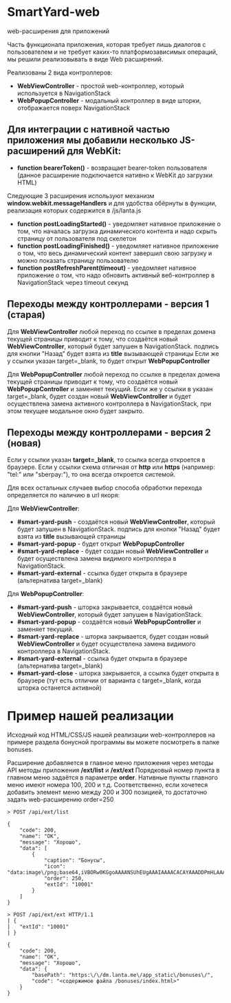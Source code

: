 # SmartYard-web
web-расширения для приложений

Часть функционала приложения, которая требует лишь диалогов с пользователем и не требует каких-то платформозависимых операций, 
мы решили реализовывать в виде Web расширений.

Реализованы 2 вида контроллеров:
* **WebViewController** -  простой web-контроллер, который используется в NavigationStack
* **WebPopupController** - модальный контроллер в виде шторки, отображается поверх NavigationStack

## Для интеграции с нативной частью приложения мы добавили несколько JS-расширений для WebKit:

* **function bearerToken()** - возвращает bearer-token пользователя
(данное расширение подключается нативно к WebKit до загрузки HTML)

Следующие 3 расширения используют механизм **window.webkit.messageHandlers** и для удобства обёрнуты в функции, 
реализация которых содержится в /js/lanta.js
* **function postLoadingStarted()** - уведомляет нативное приложение о том, что началась загрузка динамического контента и 
надо скрыть страницу от пользователя под скелетон
* **function postLoadingFinished()** - уведомляет нативное приложение о том, что весь динамический контент завершил свою загрузку и
можно показать страницу пользователю
* **function postRefreshParent(timeout)** - уведомляет нативное приложение о том, что надо обновить активный веб-контроллер в NavigationStack через timeout секунд

## Переходы между контроллерами - версия 1 (старая)
Для **WebViewController** любой переход по ссылке в пределах домена текущей страницы приводит к тому, что создаётся новый **WebViewController**, который будет запушен в NavigationStack. подпись для кнопки "Назад" будет взята из **title** вызывающей страницы
Если же у ссылки указан target=_blank, то будет открыт **WebPopupController**

Для **WebPopupController** любой переход по ссылке в пределах домена текущей страницы приводит к тому, что создаётся новый **WebPopupController** и заменяет текущий.
Если же у ссылки в указан target=_blank, будет создан новый **WebViewController** и будет осуществлена замена активного контроллера в NavigationStack, при этом текущее модальное окно будет закрыто.

## Переходы между контроллерами - версия 2 (новая)

Если у ссылки указан **target=_blank**, то ссылка всегда откроется в браузере.
Если у ссылки схема отличная от **http** или **https** (например: "tel:" или "sberpay:"), то она всегда откроется системой.

Для всех остальных случаев выбор способа обработки перехода определяется по наличию в url якоря:

Для **WebViewController**:
* **#smart-yard-push** - создаётся новый **WebViewController**, который будет запушен в NavigationStack. подпись для кнопки "Назад" будет взята из **title** вызывающей страницы
* **#smart-yard-popup** - будет открыт **WebPopupController**
* **#smart-yard-replace** - будет создан новый **WebViewController** и будет осуществлена замена видимого контроллера в NavigationStack.
* **#smart-yard-external** - ссылка будет открыта в браузере (альтернатива target=_blank)

Для **WebPopupController**:
* **#smart-yard-push** - шторка закрывается, создаётся новый **WebViewController**, который будет запушен в NavigationStack. 
* **#smart-yard-popup** - создаётся новый **WebPopupController** и заменяет текущий.
* **#smart-yard-replace** - шторка закрывается, будет создан новый **WebViewController** и будет осуществлена замена видимого контроллера в NavigationStack.
* **#smart-yard-external** - ссылка будет открыта в браузере (альтернатива target=_blank)
* **#smart-yard-close** - шторка закрывается, а ссылка будет открыта в браузере (тут есть отличии от варианта с target=_blank, когда шторка останется активной)

# Пример нашей реализации
Исходный код HTML/CSS/JS нашей реализации web-контроллеров на примере раздела бонусной программы вы можете посмотреть в папке bonuses.

Расширение добавляется в главное меню приложения через методы API методы приложения **/ext/list** и **/ext/ext**
Порядковый номер пункта в главном меню задаётся в параметре **order**. 
Нативные пункты главного меню имеют номера 100, 200 и т.д.
Соответственно, если хочетеся добавить элемент меню между 200 и 300 позицией, то достаточно задать web-расширению order=250 
```
> POST /api/ext/list

{
	"code": 200,
	"name": "OK",
	"message": "Хорошо",
	"data": [
		{
			"caption": "Бонусы",
			"icon": "data:image\/png;base64,iVBORw0KGgoAAAANSUhEUgAAAIAAAACACAYAAADDPmHLAAAABHNCSVQICAgIfAhkiAAAAAlwSFlzAAADsQAAA7EB9YPtSQAAABl0RVh0U29mdHdhcmUAd3d3Lmlua3NjYXBlLm9yZ5vuPBoAAAS\/SURBVHic7d1LixxVGMbxv86IYJKOY8gipBMiCAYvAYlGRATBRZBIJqJRBEHXosnCL+BH0LhyIYgQ8LbxEoOoS92Il4WYBCGRmTEuFGUuIWrSjoszQcXpOtVVp+pU9\/P84CWL7pzzVp2ne05X90yDmZmZmZmZmamYyt1AxBZgGvgzdyMV9IFbgF2E\/leydjNG9gNvA78Bq2u1AnwGHAOeAm4nBKMrtgIHgBeAD4Gf+af3K\/UtcBS4Jk+L3TcDvMP\/T9ywugB8DrwMPE17odgA3Ac8D7wBnBuh51Xga+CmFvos5arcDay5HvgYuLPmOBeBb4Avga\/W\/v0OuFxxvGngNmDfWt0F3Er9H51zhBDN1RxnYhxntEfRJNQnSc7cBLiH\/IuRqx5McP5quTp3A4RNnaoncjfQhQDcn7uBjO7N3UAXAtCP3H6xlS6aEet9WytdFOjCq4DVyO3TwG5g77\/qDuC6hvsa1SXge8Irjyv1BfB75P9lXYNxCMB6PU6RNxTDFvuPde5b5fikxHbKZU0De0qMV7f2MNoFp1TH14gupC\/1I6TueF3rp1Fd2ARaRg6AOAdAnAMgzgEQ5wCIcwDE1X0NuhOYJXwcahfhuv6GmmNasQvAAvAD8AHwLjDfdhPbgVcIn7TJ\/Z66eg2AtwgPwFYcApYbOhhX9VoCDhasWxJHCYnLfbCu9WsAHBm6ejUdwos\/DjVghGeCspvAPnAK2Fh2YMtqmfB2+fnYHct+vPlF4O46HVmrrgU2A+\/H7ljmGWAncJbu\/xqZ\/deA8MpgoehOZS4EzRJf\/HngUaBHCFWbFdP18UetHvAwcCbS1xRh7Wo7SfGmYw64IcVEFcU2RV0fv6oZwrkv6u1EionORCZ5JMUkNagGAOAwxb2dTjHJUmSSTSkmqUE5AD2Ke1uKDVDmZ1zsIHN\/rrDp\/ib6+P1uoDgHQJwDIC7FX9TIvRHKbayP388A4hwAcQ6AuDIBWG68C2vKYuwOZQLwaYJGLI+PUgxyM\/Ar+T\/pUrXqyt1\/1fqF+F9fKW0H4ZOnix04MAeguBaBNym5+CmuY8dOctPXypuef6KPz68CxDkA4hwAcQ6AOAdAnAMgzgEQ5wCIcwDEOQDiHABxDoA4B0CcAyDOARDnAIhzAMQ5AOIcAHEOgDgHQJwDIM4BEOcAiHMAxDkA4hwAcQ6AOAdAnAMgzgEQ5wCIcwDEOQDiHABxDoA4B0CcAyDOARDnAIhzAMQ5AOIcAHEOgDgHQJwDIM4BEOcAiHMAxDkA4hwAcQ6AOAdAnAMgzgEQlyIAse8W3pRgDlWbI7fX\/l7nFAH4KXL7AwnmULU\/cvv5VrqIOEnxV5meBmYanD\/3V8c2ZQswH5n7RIPzl\/Ys8ZM0BxwGeg3MP2kB6AGPEV\/8VeCZupOl+N7bHcA5YCrBWFbeZeBGYKHOICn2APPAawnGsdG8Ss3Fh3TffL0dOIV3\/G1ZAnYT34BHpboO8CPwODBINJ4N9xfwJAkWvwlHCCGIbV5c1WoAPFd6NTI5SHiKyn2yJq0WgYdGWIestgIvAZfIf+LGvQbA68C2kVagpFSbwGH6wCxwgPCSpQ9sbHjOcbdC2N2fJVzoeY8Eu30zMzMzMzMzs78BQGIm4CmLbRMAAAAASUVORK5CYII=",
			"order": 250,
			"extId": "10001"
		}
	]
}
```
```
> POST /api/ext/ext HTTP/1.1
| {
| 	"extId": "10001"
| }

{
	"code": 200,
	"name": "OK",
	"message": "Хорошо",
	"data": {
		"basePath": "https:\/\/dm.lanta.me\/app_static\/bonuses\/",
		"code": "<содержимое файла /bonuses/index.html>"
	}
}
```
